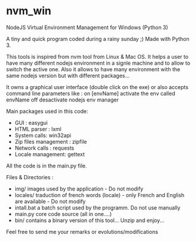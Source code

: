 # nvm_win
NodeJS Virtual Environment Management for Windows (Python 3)

A tiny and quick program coded during a rainy sunday ;) Made with Python 3.

This tools is inspired from nvm tool from Linux & Mac OS.
It helps a user to have many different nodejs environment in a signle machine and to allow to switch the active one.
Also it allows to have many environment with the same nodejs version but with different packages...

It owns a graphical user interface (double click on the exe) or also accepts command line parameters like :
on [envName]                 activate the env called envName 
off                          desactivate nodejs env manager 

Main packages used in this code:
* GUI : easygui
* HTML parser : lxml
* System calls: win32api
* Zip files management : zipfile
* Network calls : requests
* Locale management: gettext

All the code is in the main.py file.

Files & Directories : 
* img/        images used by the application - Do not modify
* locales/    traduction of french words (locale) - only French and English are available - Do not modify
* intall.bat  a batch script used by the programm. Do not use manually
* main.py     core code source (all in one....)
* bin/        contains a binary version of this tool... Unzip and enjoy...

Feel free to send me your remarks or evolutions/modifications 
